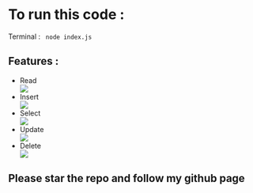 <h1>To run this code : </h1>

Terminal : <code>  node index.js </code>


<h2>Features : </h2>

<ul>
  <li>Read</li>
  <img src="https://github.com/the-anshu-dev/crud-using-fs-node/assets/97455210/45aa2fae-4db3-4836-b0fd-0e8efd96989a"/>

  <li>Insert</li>
   <img src="https://github.com/the-anshu-dev/crud-using-fs-node/assets/97455210/031c3f65-b343-4e49-8a09-50c8007e5126"/>
  
  <li>Select</li>
   <img src="https://github.com/the-anshu-dev/crud-using-fs-node/assets/97455210/6471208c-f531-4ed7-9b32-00a0395edd1f"/>
 

  <li>Update</li>
   <img src="https://github.com/the-anshu-dev/crud-using-fs-node/assets/97455210/b2c08e42-5f78-425c-8e2d-eefaeb36db7d"/>

  <li>Delete</li>
   <img src="https://github.com/the-anshu-dev/crud-using-fs-node/assets/97455210/74062033-1735-4b64-a527-8f04f714e11a"/>


</ul>


<h2>Please star the repo and follow my github page</h2>
